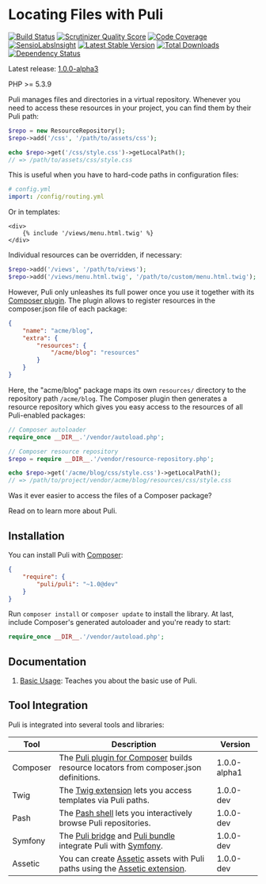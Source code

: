 Locating Files with Puli
========================

[![Build Status](https://travis-ci.org/puli/puli.png?branch=master)](https://travis-ci.org/puli/puli)
[![Scrutinizer Quality Score](https://scrutinizer-ci.com/g/puli/puli/badges/quality-score.png?s=f1fbf1884aed7f896c18fc237d3eed5823ac85eb)](https://scrutinizer-ci.com/g/puli/puli/)
[![Code Coverage](https://scrutinizer-ci.com/g/puli/puli/badges/coverage.png?s=5d83649f6fc3a9754297da9dc0d997be212c9145)](https://scrutinizer-ci.com/g/puli/puli/)
[![SensioLabsInsight](https://insight.sensiolabs.com/projects/728198dc-dc0f-4bab-b5c0-c0b4e2a55bce/mini.png)](https://insight.sensiolabs.com/projects/728198dc-dc0f-4bab-b5c0-c0b4e2a55bce)
[![Latest Stable Version](https://poser.pugx.org/puli/puli/v/stable.png)](https://packagist.org/packages/puli/puli)
[![Total Downloads](https://poser.pugx.org/puli/puli/downloads.png)](https://packagist.org/packages/puli/puli)
[![Dependency Status](https://www.versioneye.com/php/puli:puli/1.0.0/badge.png)](https://www.versioneye.com/php/puli:puli/1.0.0)

Latest release: [1.0.0-alpha3](https://packagist.org/packages/puli/puli#1.0.0-alpha3)

PHP >= 5.3.9

Puli manages files and directories in a virtual repository. Whenever you need
to access these resources in your project, you can find them by their Puli path:

```php
$repo = new ResourceRepository();
$repo->add('/css', '/path/to/assets/css');

echo $repo->get('/css/style.css')->getLocalPath();
// => /path/to/assets/css/style.css
```

This is useful when you have to hard-code paths in configuration files:

```yaml
# config.yml
import: /config/routing.yml
```

Or in templates:

```jinja
<div>
    {% include '/views/menu.html.twig' %}
</div>
```

Individual resources can be overridden, if necessary:

```php
$repo->add('/views', '/path/to/views');
$repo->add('/views/menu.html.twig', '/path/to/custom/menu.html.twig');
```

However, Puli only unleashes its full power once you use it together with its
[Composer plugin]. The plugin allows to register resources in the composer.json
file of each package:

```json
{
    "name": "acme/blog",
    "extra": {
        "resources": {
            "/acme/blog": "resources"
        }
    }
}
```

Here, the "acme/blog" package maps its own `resources/` directory to the
repository path `/acme/blog`. The Composer plugin then generates a resource
repository which gives you easy access to the resources of all Puli-enabled
packages:

```php
// Composer autoloader
require_once __DIR__.'/vendor/autoload.php';

// Composer resource repository
$repo = require __DIR__.'/vendor/resource-repository.php';

echo $repo->get('/acme/blog/css/style.css')->getLocalPath();
// => /path/to/project/vendor/acme/blog/resources/css/style.css
```

Was it ever easier to access the files of a Composer package?

Read on to learn more about Puli.

Installation
------------

You can install Puli with [Composer]:

```json
{
    "require": {
        "puli/puli": "~1.0@dev"
    }
}
```

Run `composer install` or `composer update` to install the library. At last, include Composer's generated autoloader and you're ready to start:

```php
require_once __DIR__.'/vendor/autoload.php';
```

Documentation
-------------

1. [Basic Usage]: Teaches you about the basic use of Puli.

Tool Integration
----------------

Puli is integrated into several tools and libraries:

Tool     | Description                                                                             | Version
-------- | --------------------------------------------------------------------------------------- | ---------------
Composer | The [Puli plugin for Composer] builds resource locators from composer.json definitions. | 1.0.0-alpha1
Twig     | The [Twig extension] lets you access templates via Puli paths.                          | 1.0.0-dev
Pash     | The [Pash shell] lets you interactively browse Puli repositories.                       | 1.0.0-dev
Symfony  | The [Puli bridge] and [Puli bundle] integrate Puli with [Symfony].                      | 1.0.0-dev
Assetic  | You can create [Assetic] assets with Puli paths using the [Assetic extension].          | 1.0.0-dev

[Composer]: https://getcomposer.org
[Basic Usage]: doc/1-basic-usage.md
[Advanced Usage]: doc/2-advanced-usage.md
[Composer plugin]: https://github.com/puli/composer-puli-plugin
[Puli plugin for Composer]: https://github.com/puli/composer-puli-plugin
[Twig extension]: https://github.com/puli/twig-puli-extension
[Puli bridge]: https://github.com/puli/symfony-puli-bridge
[Puli bundle]: https://github.com/puli/symfony-puli-bundle
[Pash shell]: https://github.com/puli/pash
[Assetic extension]: https://github.com/puli/assetic-puli-extension
[Symfony]: http://symfony.com
[Twig]: http://twig.sensiolabs.org
[Config]: http://symfony.com/doc/current/components/config/introduction.html
[HttpKernel]: http://symfony.com/doc/current/components/http_kernel/introduction.html
[Assetic]: https://github.com/kriswallsmith/assetic
[`Puli\Extension`]: src/Extension
